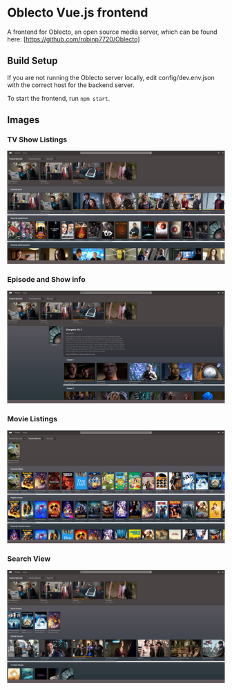 # Oblecto Vue.js frontend

A frontend for Oblecto, an open source media server, which can be found here: [https://github.com/robinp7720/Oblecto]

## Build Setup

If you are not running the Oblecto server locally, edit config/dev.env.json with the correct host for the backend server.

To start the frontend, run ```npm start```.


## Images
### TV Show Listings
![TV Shows Listings](https://raw.githubusercontent.com/robinp7720/Oblecto-Web/master/images/tvshows.jpg)
### Episode and Show info
![Show Info](https://raw.githubusercontent.com/robinp7720/Oblecto-Web/master/images/tvshow.jpg)
### Movie Listings
![Movie Listings](https://raw.githubusercontent.com/robinp7720/Oblecto-Web/master/images/movies.jpg)
### Search View
![Search View](https://raw.githubusercontent.com/robinp7720/Oblecto-Web/master/images/search.jpg)
